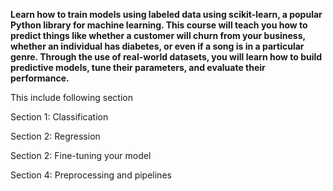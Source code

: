 **Learn how to train models using labeled data using scikit-learn, a popular Python library for machine learning. This course will teach you how to predict things like whether a customer will churn from your business, whether an individual has diabetes, or even if a song is in a particular genre. Through the use of real-world datasets, you will learn how to build predictive models, tune their parameters, and evaluate their performance.**

This include following section

Section 1: Classification

Section 2: Regression

Section 2: Fine-tuning your model

Section 4: Preprocessing and pipelines
